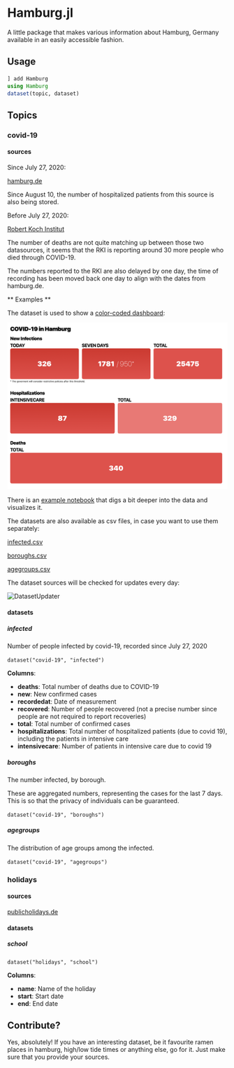 # Hamburg.jl

A little package that makes various information about Hamburg, Germany available in an easily accessible fashion.

## Usage

```julia
] add Hamburg
using Hamburg
dataset(topic, dataset)
```

## Topics

### covid-19

#### sources

Since July 27, 2020:

[hamburg.de](https://www.hamburg.de/corona-zahlen)

Since August 10, the number of hospitalized patients from this source is also being stored.

Before July 27, 2020:

[Robert Koch Institut](https://www.rki.de/DE/Content/InfAZ/N/Neuartiges_Coronavirus/Situationsberichte/Gesamt.html)

The number of deaths are not quite matching up between those two datasources, it seems that the RKI is reporting around 30 more people who died through COVID-19.

The numbers reported to the RKI are also delayed by one day, the time of recording has been moved back one day to align with the dates from hamburg.de.

** Examples **

The dataset is used to show a [color-coded dashboard](https://oem.github.io/covid19/):

![covid19 hh dashboard](docs/dashboard.png "COVID-19 in Hamburg")

There is an [example notebook](https://github.com/oem/Hamburg.jl/blob/master/docs/Hamburg.ipynb) that digs a bit deeper into the data and visualizes it.

The datasets are also available as csv files, in case you want to use them separately:

[infected.csv](https://github.com/oem/Hamburg.jl/blob/master/src/covid-19/infected.csv)

[boroughs.csv](https://github.com/oem/Hamburg.jl/blob/master/src/covid-19/boroughs.csv)

[agegroups.csv](https://github.com/oem/Hamburg.jl/blob/master/src/covid-19/agegroups.csv)

The dataset sources will be checked for updates every day:

![DatasetUpdater](https://github.com/oem/Hamburg.jl/workflows/DatasetUpdater/badge.svg)

#### datasets

##### infected

Number of people infected by covid-19, recorded since July 27, 2020

`dataset("covid-19", "infected")`

**Columns**:

- **deaths**: Total number of deaths due to COVID-19
- **new**: New confirmed cases
- **recordedat**: Date of measurement
- **recovered**: Number of people recovered (not a precise number since people are not required to report recoveries)
- **total**: Total number of confirmed cases
- **hospitalizations**: Total number of hospitalized patients (due to covid 19), including the patients in intensive care
- **intensivecare**: Number of patients in intensive care due to covid 19

##### boroughs

The number infected, by borough.

These are aggregated numbers, representing the cases for the last 7 days. This is so that the privacy of individuals can be guaranteed.

`dataset("covid-19", "boroughs")`

##### agegroups

The distribution of age groups among the infected.

`dataset("covid-19", "agegroups")`

### holidays

#### sources

[publicholidays.de](https://publicholidays.de/school-holidays/hamburg/)

#### datasets

##### school

`dataset("holidays", "school")`

**Columns**:

- **name**: Name of the holiday
- **start**: Start date
- **end**: End date

## Contribute?

Yes, absolutely! If you have an interesting dataset, be it favourite ramen places in hamburg, high/low tide times or anything else, go for it. Just make sure that you provide your sources.
